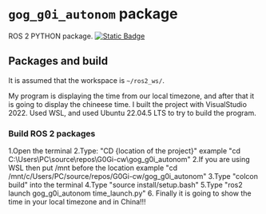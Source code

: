 # `gog_g0i_autonom` package
ROS 2 PYTHON package.  [![Static Badge](https://img.shields.io/badge/ROS_2-Humble-34aec5)](https://docs.ros.org/en/humble/)
## Packages and build

It is assumed that the workspace is `~/ros2_ws/`.

My program is displaying the time from our local timezone, and after that it is going to display the chineese
time. I built the project with VisualStudio 2022. Used WSL, and used Ubuntu 22.04.5 LTS to try to build the program.

### Build ROS 2 packages
1.Open the terminal
2.Type: "CD {location of the project}" example "cd C:\Users\PC\source\repos\G0Gi-cw\gog_g0i_autonom"
2.If you are using WSL then put /mnt before the location example "cd /mnt/c/Users/PC/source/repos/G0Gi-cw/gog_g0i_autonom"
3.Type "colcon build" into the terminal
4.Type "source install/setup.bash"
5.Type "ros2 launch gog_g0i_autonom time_launch.py"
6. Finally it is going to show the time in your local timezone and in China!!!

